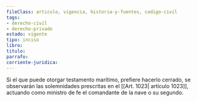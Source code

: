 ```yaml
---
fileClass: articulo, vigencia, historia-y-fuentes, codigo-civil
tags:
- derecho-civil
- derecho-privado
estado: vigente
tipo: inciso
libro:
titulo:
parrafo:
corriente-juridica:
---
```

Si el que puede otorgar testamento marítimo, prefiere hacerlo cerrado, se observarán las solemnidades prescritas en el [[Art. 1023| artículo 1023]], actuando como ministro de fe el comandante de la nave o su segundo.
